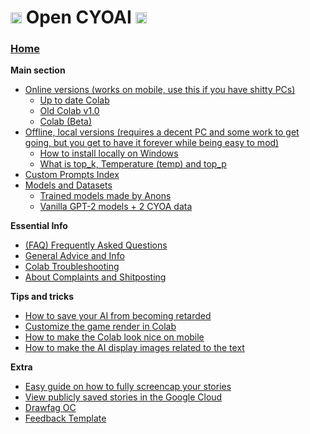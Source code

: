 # <img width="18" src="https://user-images.githubusercontent.com/58800629/72282946-8bc2b900-361c-11ea-8b2c-bfd97412a189.png"> Open CYOAI <img width="18" src="https://user-images.githubusercontent.com/58800629/72282946-8bc2b900-361c-11ea-8b2c-bfd97412a189.png">

### [Home](https://github.com/VBPXKSMI/Open-CYOAI-Project/wiki)

**Main section**
* [Online versions (works on mobile, use this if you have shitty PCs)](https://github.com/VBPXKSMI/Open-CYOAI-Project/wiki/Online-versions-(works-on-mobile,-use-this-if-you-have-shitty-PCs))
   * [Up to date Colab](https://colab.research.google.com/github/VBPXKSMI/Open-CYOAI-Project/blob/master/Open_CYOAI.ipynb)
   * [Old Colab v1.0](https://colab.research.google.com/github/VBPXKSMI/Open-CYOAI-Project/blob/master/Old_Open_CYOAI.ipynb)
   * [Colab (Beta)](https://colab.research.google.com/github/VBPXKSMI/Open-CYOAI-Project/blob/beta/Open_CYOAI_BETA.ipynb)
* [Offline, local versions (requires a decent PC and some work to get going, but you get to have it forever while being easy to mod)](https://github.com/VBPXKSMI/Open-CYOAI-Project/wiki/Offline,-local-versions-(requires-a-decent-PC-and-some-work-to-get-going,-but-you-get-to-have-it-forever-while-being-easy-to-mod))
   * [How to install locally on Windows](https://github.com/VBPXKSMI/Open-CYOAI-Project/wiki/How-To-Install-AI-Dungeon-2-Locally-On-Windows-(Manual-and-Automatic-installations))
   * [What is top_k, Temperature (temp) and top_p](https://github.com/VBPXKSMI/Open-CYOAI-Project/wiki/A-quick-explanation-on-what-is-top_k,-temp-and-top_p)
* [Custom Prompts Index](https://github.com/VBPXKSMI/Open-CYOAI-Project/wiki/Custom-Prompts-Index)   
* [Models and Datasets](https://github.com/VBPXKSMI/Open-CYOAI-Project/wiki/Models-and-Datasets)
   * [Trained models made by Anons](https://mega.nz/#F!51ED1CSA!YbifAmboqSLCrr3Y78axqw)
   * [Vanilla GPT-2 models + 2 CYOA data](https://mega.nz/#F!U8QA0KCC!CY3GCnavOfNz18clY1lBgA)

**Essential Info**
* [(FAQ) Frequently Asked Questions](https://github.com/VBPXKSMI/Open-CYOAI-Project/wiki/(FAQ)-Frequently-Asked-Questions)
* [General Advice and Info](https://github.com/VBPXKSMI/Open-CYOAI-Project/wiki/General-Advice-and-Info)
* [Colab Troubleshooting](https://github.com/VBPXKSMI/Open-CYOAI-Project/wiki/Colab-Troubleshooting)
* [About Complaints and Shitposting](https://github.com/VBPXKSMI/Open-CYOAI-Project/wiki/About-Complaints-and--Shitposting)

**Tips and tricks**
* [How to save your AI from becoming retarded](https://github.com/VBPXKSMI/Open-CYOAI-Project/wiki/How-to-save-your-AI-from-becoming-retarded)
* [Customize the game render in Colab](https://github.com/VBPXKSMI/Open-CYOAI-Project/wiki/Customize-the-game-render-in-Colab)
* [How to make the Colab look nice on mobile](https://github.com/VBPXKSMI/Open-CYOAI-Project/wiki/How-to-make-the-Colab-version-look-nice-on-mobile)
* [How to make the AI display images related to the text](https://github.com/VBPXKSMI/Open-CYOAI-Project/wiki/How-to-make-the-AI-display-images-related-to-the-text)

**Extra**
* [Easy guide on how to fully screencap your stories](https://github.com/VBPXKSMI/Open-CYOAI-Project/wiki/Easy-guide-on-how-to-fully-screencap-your-stories)
* [View publicly saved stories in the Google Cloud](https://github.com/VBPXKSMI/Open-CYOAI-Project/wiki/View-publicly-saved-stories-in-the-Google-Cloud)
* [Drawfag OC](https://github.com/VBPXKSMI/Open-CYOAI-Project/wiki/Drawfag-OC)
* [Feedback Template](https://pastebin.com/raw/iSxqSW9Q)